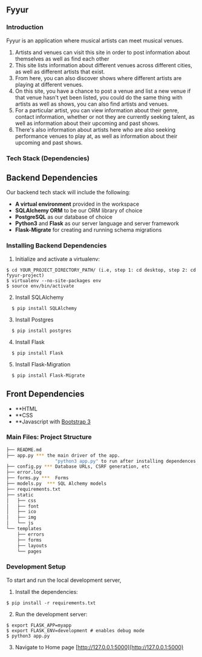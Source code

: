 Fyyur
-----

### Introduction

Fyyur is an application where musical artists can meet musical venues. 

1. Artists and venues can visit this site in order to post information about themselves as well as find each other
2. This site lists information about different venues across different cities, as well as different artists that exist.
3. From here, you can also discover shows where different artists are playing at different venues.
4. On this site, you have a chance to post a venue and list a new venue if that venue hasn't yet been listed, you could do the same thing with artists as well as shows, you can also find artists and venues.
5. For a particular artist, you can view information about their genre, contact information, whether or not they are currently seeking talent, as well as information about their upcoming and past shows.
6. There's also information about artists here who are also seeking performance venues to play at, as well as information about their upcoming and past shows.

### Tech Stack (Dependencies)

## Backend Dependencies

Our backend tech stack will include the following:

* **A virtual environment** provided in the workspace
* **SQLAlchemy ORM** to be our ORM library of choice
* **PostgreSQL** as our database of choice
* **Python3** and **Flask** as our server language and server framework
* **Flask-Migrate** for creating and running schema migrations


### Installing Backend Dependencies

1. Initialize and activate a virtualenv:
  ```
  $ cd YOUR_PROJECT_DIRECTORY_PATH/ (i.e, step 1: cd desktop, step 2: cd fyyur-project)
  $ virtualenv --no-site-packages env
  $ source env/bin/activate
  ```
2. Install SQLAlchemy
```
  $ pip install SQLAlchemy
  ```
3. Install Postgres

```
  $ pip install postgres
  ```
4. Install Flask

```
  $ pip install Flask
  ```
5. Install Flask-Migration

```
  $ pip install Flask-Migrate
  ```

## Front Dependencies

* **HTML
* **CSS
* **Javascript with [Bootstrap 3](https://getbootstrap.com/docs/3.4/customize/) 

### Main Files: Project Structure

  ```sh
  ├── README.md
  ├── app.py *** the main driver of the app. 
                    "python3 app.py" to run after installing dependences
  ├── config.py *** Database URLs, CSRF generation, etc
  ├── error.log
  ├── forms.py ***  Forms
  ├── models.py  *** SQL Alchemy models
  ├── requirements.txt 
  ├── static
  │   ├── css 
  │   ├── font
  │   ├── ico
  │   ├── img
  │   └── js
  └── templates
      ├── errors
      ├── forms
      ├── layouts
      └── pages
  ```


### Development Setup


To start and run the local development server,


1. Install the dependencies:
  ```
  $ pip install -r requirements.txt
  ```

2. Run the development server:
  ```
  $ export FLASK_APP=myapp
  $ export FLASK_ENV=development # enables debug mode
  $ python3 app.py
  ```

3. Navigate to Home page [http://127.0.0.1:5000](http://127.0.0.1:5000)
